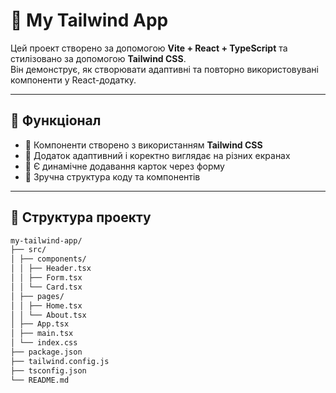 # 🌈 My Tailwind App

Цей проект створено за допомогою **Vite + React + TypeScript** та стилізовано за допомогою **Tailwind CSS**.  
Він демонструє, як створювати адаптивні та повторно використовувані компоненти у React-додатку.

---

## 🚀 Функціонал

- 🔹 Компоненти створено з використанням **Tailwind CSS**
- 🔹 Додаток адаптивний і коректно виглядає на різних екранах
- 🔹 Є динамічне додавання карток через форму
- 🔹 Зручна структура коду та компонентів

---

## 🧩 Структура проекту

```bash
my-tailwind-app/
├── src/
│ ├── components/
│ │ ├── Header.tsx
│ │ ├── Form.tsx
│ │ └── Card.tsx
│ ├── pages/
│ │ ├── Home.tsx
│ │ └── About.tsx
│ ├── App.tsx
│ ├── main.tsx
│ └── index.css
├── package.json
├── tailwind.config.js
├── tsconfig.json
└── README.md
```
